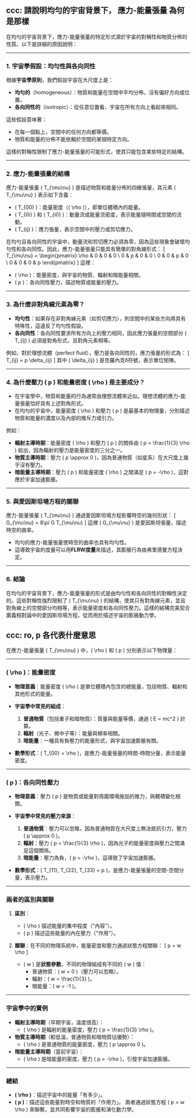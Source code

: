 ## ccc: 請說明均勻的宇宙背景下， 應力-能量張量 為何是那樣

在均勻的宇宙背景下，應力-能量張量的特定形式源於宇宙的對稱性和物質分佈的性質。以下是詳細的原因說明：

---

### **1. 宇宙學假設：均勻性與各向同性**
根據**宇宙學原則**，我們假設宇宙在大尺度上是：
- **均勻的**（homogeneous）：物質和能量在空間中平均分佈，沒有偏好方向或位置。
- **各向同性的**（isotropic）：從任意位置看，宇宙在所有方向上看起來相同。

這些假設意味著：
- 在每一個點上，空間中的任何方向都等價。
- 物質和能量的分佈不能依賴於空間的某個特定方向。

這樣的對稱性限制了應力-能量張量的可能形式，使其只能包含某些特定的結構。

---

### **2. 應力-能量張量的結構**
應力-能量張量 \( T_{\mu\nu} \) 是描述物質和能量分佈的四維張量，其元素 \( T_{\mu\nu} \) 表示如下含義：
- \( T_{00} \)：能量密度（\( \rho \)），即單位體積內的能量。
- \( T_{0i} \) 和 \( T_{i0} \)：動量流或能量流密度，表示能量隨時間或空間的流動。
- \( T_{ij} \)：應力張量，表示空間中的壓力或剪切應力。

在均勻且各向同性的宇宙中，動量流和剪切應力必須為零，因為這些現象會破壞均勻性和各向同性。因此，應力-能量張量只能具有簡單的對角線形式：
\[
T_{\mu\nu} =
\begin{pmatrix}
\rho & 0 & 0 & 0 \\
0 & p & 0 & 0 \\
0 & 0 & p & 0 \\
0 & 0 & 0 & p
\end{pmatrix}
\]
這裡：
- \( \rho \)：能量密度，與宇宙的物質、輻射和暗能量相關。
- \( p \)：各向同性壓力，描述物質或能量的壓力。

---

### **3. 為什麼非對角線元素為零？**
- **均勻性**：如果存在非對角線元素（如剪切應力），則空間中的某些方向將具有特殊性，這違反了均勻性假設。
- **各向同性**：各向同性要求所有方向上的壓力相同，因此應力張量的空間部分 \( T_{ij} \) 必須是對角形式，且對角元素相等。

例如，對於理想流體（perfect fluid），壓力是各向同性的，應力張量的形式為：
\[
T_{ij} = p \delta_{ij}
\]
其中 \( \delta_{ij} \) 是克羅內克δ符號，表示單位矩陣。

---

### **4. 為什麼壓力 \( p \) 和能量密度 \( \rho \) 是主要成分？**
- 在宇宙學中，物質和能量的行為通常由理想流體來近似。理想流體的應力-能量張量恰好具有上述對角形式。
- 在均勻的宇宙中，能量密度 \( \rho \) 和壓力 \( p \) 是最基本的物理量，分別描述物質和能量的濃度以及內部的推斥力或引力。

例如：
- **輻射主導時期**：能量密度 \( \rho \) 和壓力 \( p \) 的關係由 \( p = \frac{1}{3} \rho \) 給出，因為輻射的壓力是能量密度的三分之一。
- **物質主導時期**：壓力 \( p \approx 0 \)，因為普通物質（如星系）在大尺度上幾乎沒有壓力。
- **暗能量主導時期**：壓力 \( p \) 和能量密度 \( \rho \) 之間滿足 \( p = -\rho \)，這對應於宇宙加速膨脹。

---

### **5. 與愛因斯坦場方程的關聯**
應力-能量張量 \( T_{\mu\nu} \) 通過愛因斯坦場方程影響時空的幾何形狀：
\[
G_{\mu\nu} = 8\pi G T_{\mu\nu}
\]
這裡 \( G_{\mu\nu} \) 是愛因斯坦張量，描述時空的曲率。
- 均勻的應力-能量張量使時空的曲率也具有均勻性。
- 這導致宇宙的度量可以用**FLRW度量**來描述，其膨脹行為由弗里德曼方程決定。

---

### **6. 結論**
在均勻的宇宙背景下，應力-能量張量的形式是由均勻性和各向同性的對稱性決定的。這些對稱性強烈限制了 \( T_{\mu\nu} \) 的結構，使其只有對角線元素，並且對角線上的空間部分均相等，表示能量密度和各向同性壓力。這樣的結構完美契合廣義相對論中的愛因斯坦場方程，從而用於描述宇宙的膨脹動力學。

## ccc: ro, p 各代表什麼意思

在應力-能量張量 \( T_{\mu\nu} \) 中，\( \rho \) 和 \( p \) 分別表示以下物理量：

---

### \( \rho \)：**能量密度**
- **物理意義**：能量密度 \( \rho \) 是單位體積內包含的總能量，包括物質、輻射和其他形式的能量。
- **宇宙學中常見的組成**：
  1. **普通物質**（包括重子和暗物質）：質量與能量等價，通過 \( E = mc^2 \) 計算。
  2. **輻射**（光子、微中子等）：能量與頻率相關。
  3. **暗能量**：一種具有負壓力的能量形式，與宇宙加速膨脹有關。
  
- **數學形式**：\( T_{00} = \rho \)，是應力-能量張量的時間-時間分量，表示能量密度。

---

### \( p \)：**各向同性壓力**
- **物理意義**：壓力 \( p \) 是物質或能量對周圍環境施加的推力，與體積變化相關。
- **宇宙學中常見的壓力來源**：
  1. **普通物質**：壓力可以忽略，因為普通物質在大尺度上無法抵抗引力，壓力 \( p \approx 0 \)。
  2. **輻射**：壓力 \( p = \frac{1}{3} \rho \)，因為光子的能量密度與壓力之間滿足這個關係。
  3. **暗能量**：壓力為負，\( p = -\rho \)，這導致了宇宙加速膨脹。

- **數學形式**：\( T_{11}, T_{22}, T_{33} = p \)，是應力-能量張量的空間-空間分量，表示壓力。

---

### **兩者的區別與關聯**
1. **區別**：
   - \( \rho \) 描述能量的集中程度（"內容"）。
   - \( p \) 描述這些能量的內在壓力（"作用"）。

2. **關聯**：在不同的物理系統中，能量密度和壓力通過狀態方程關聯：
   \[
   p = w \rho
   \]
   - \( w \) 是**狀態參數**，不同的物理組成有不同的 \( w \) 值：
     - 普通物質：\( w = 0 \)（壓力可以忽略）。
     - 輻射：\( w = \frac{1}{3} \)。
     - 暗能量：\( w = -1 \)。

---

### **宇宙學中的實例**
- **輻射主導時期**（早期宇宙，溫度很高）：
  - \( \rho \) 是輻射的能量密度，壓力 \( p = \frac{1}{3} \rho \)。
- **物質主導時期**（較低溫，普通物質和暗物質佔優勢）：
  - \( \rho \) 是普通物質的能量密度，壓力 \( p \approx 0 \)。
- **暗能量主導時期**（當前宇宙）：
  - \( \rho \) 是暗能量的密度，壓力 \( p = -\rho \)，引發宇宙加速膨脹。

---

### **總結**
- **\( \rho \)**：描述宇宙中的能量「有多少」。
- **\( p \)**：描述這些能量對時空和物質的「作用力」。
兩者通過狀態方程 \( p = w \rho \) 來聯繫，並共同影響宇宙的膨脹和演化動力學。


